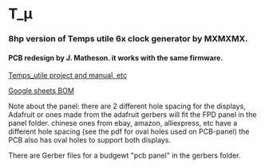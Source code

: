 
# T_&#956; 

### 8hp version of Temps utile 6x clock generator by MXMXMX.

#### PCB redesign by J. Matheson. it works with the same firmware.

[Temps_utile project and manual, etc](https://github.com/mxmxmx/temps_utile-/wiki/Temps-Utile)

[Google sheets BOM](https://docs.google.com/spreadsheets/d/1YzoKF_4KADmYcHr4SySU5rFkUqZim7LaVXBFByAKBcs/edit?usp=sharing "BOM")

Note about the panel: there are 2 different hole spacing for the displays, Adafruit or ones made from the adafruit gerbers will fit the FPD panel in the panel folder. chinese ones from ebay, amazon, alliexpress, etc have a different hole spacing (see the pdf for oval holes used on PCB-panel) the PCB also has oval holes to support both displays.

There are Gerber files for a budgewt "pcb panel" in the gerbers folder. 